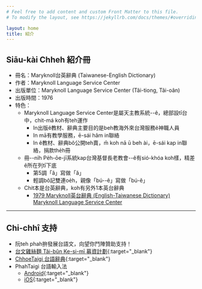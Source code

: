 ```yaml
---
# Feel free to add content and custom Front Matter to this file.
# To modify the layout, see https://jekyllrb.com/docs/themes/#overriding-theme-defaults

layout: home
title: 紹介
---
```


## Siāu-kài Chheh 紹介冊
- 冊名：Maryknoll台英辭典 (Taiwanese-English Dictionary) 
- 作者：Maryknoll Language Service Center
- 出版單位：Maryknoll Language Service Center (Tâi-tiong, Tâi-oân)
- 出版時間：1976
- 特色：
  - Maryknoll Language Service Center是屬天主教系統--ê，總部設tī台中，chit-má koh有teh運作
    - In出版ê教材、辭典主要目的是beh教海外來台灣服務ê神職人員
    - In mā有教學服務，ē-sái hâm in聯絡
    - In ê教材、辭典bô公開teh賣，m̄ koh nā ū beh ài，ē-sái kap in聯絡，捐款the̍h冊
  - 冊--ni̍h Pe̍h-ōe-jī系統kap台灣基督長老教會--ê有sió-khóa koh樣，精差ê所在列tī下底
    - 第5調「â」寫做「ă」
    - 輕調bô記雙連oe̍h，親像「bú--ê」寫做「bú-ĕ」
  - Chit本是台英辭典，koh有另外1本英台辭典
    - [1979 Maryknoll英台辭典 (English-Taiwanese Dictionary) Maryknoll Language Service Center](https://thak.taigi.info/1979MaryknollEngtaiSutian/)

---
## Chi-chhî 支持
- 阮teh phah拚發展台語文，向望你鬥陣贊助支持！
- [台文雞絲麵 Tâi-bûn Ke-si-mī 募資計劃](https://www.zeczec.com/projects/taibun-kesimi){:target="_blank"}
- [ChhoeTaigi 台語辭典](https://chhoe.taigi.info/){:target="_blank"}
- PhahTaigi 台語輸入法
  - [Android](http://bit.ly/PhahTaigi-Android){:target="_blank"}
  - [iOS](http://bit.ly/PhahTaigi-iOS){:target="_blank"}